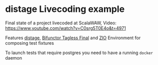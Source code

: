 # distage Livecoding example

Final state of a project livecoded at ScalaWAW, Video: https://www.youtube.com/watch?v=C0srg5T0E4o&t=4971

Features [distage](https://izumi.7mind.io/latest/release/doc/distage/), [Bifunctor Tagless Final](https://github.com/7mind/izumi/blob/c027770d35a4a0e99f7694f8afe519f1e7a820f9/fundamentals/fundamentals-bio/src/main/scala/izumi/functional/bio/BIO.scala) and [ZIO](https://zio.dev) Environment for composing test fixtures

To launch tests that require postgres you need to have a running `docker` daemon
